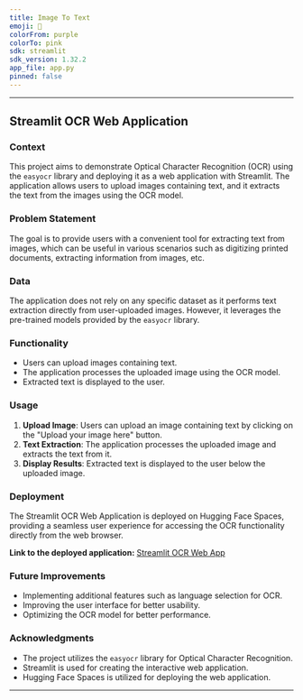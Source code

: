 ```yaml
---
title: Image To Text
emoji: 💩
colorFrom: purple
colorTo: pink
sdk: streamlit
sdk_version: 1.32.2
app_file: app.py
pinned: false
---
```


---

## Streamlit OCR Web Application

### Context
This project aims to demonstrate Optical Character Recognition (OCR) using the `easyocr` library and deploying it as a web application with Streamlit. The application allows users to upload images containing text, and it extracts the text from the images using the OCR model.

### Problem Statement
The goal is to provide users with a convenient tool for extracting text from images, which can be useful in various scenarios such as digitizing printed documents, extracting information from images, etc.

### Data
The application does not rely on any specific dataset as it performs text extraction directly from user-uploaded images. However, it leverages the pre-trained models provided by the `easyocr` library.

### Functionality
- Users can upload images containing text.
- The application processes the uploaded image using the OCR model.
- Extracted text is displayed to the user.

### Usage
1. **Upload Image**: Users can upload an image containing text by clicking on the "Upload your image here" button.
2. **Text Extraction**: The application processes the uploaded image and extracts the text from it.
3. **Display Results**: Extracted text is displayed to the user below the uploaded image.

### Deployment
The Streamlit OCR Web Application is deployed on Hugging Face Spaces, providing a seamless user experience for accessing the OCR functionality directly from the web browser.

**Link to the deployed application:** [Streamlit OCR Web App](https://huggingface.co/spaces/canoris/image_to_text)

### Future Improvements
- Implementing additional features such as language selection for OCR.
- Improving the user interface for better usability.
- Optimizing the OCR model for better performance.

### Acknowledgments
- The project utilizes the `easyocr` library for Optical Character Recognition.
- Streamlit is used for creating the interactive web application.
- Hugging Face Spaces is utilized for deploying the web application.

---
